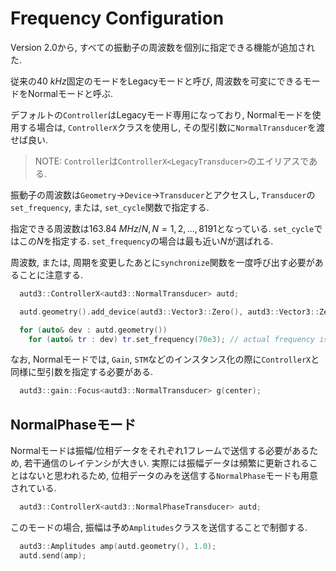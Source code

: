 # Frequency Configuration

Version 2.0から, すべての振動子の周波数を個別に指定できる機能が追加された.

従来の$\SI{40}{kHz}$固定のモードをLegacyモードと呼び, 周波数を可変にできるモードをNormalモードと呼ぶ.

デフォルトの`Controller`はLegacyモード専用になっており, Normalモードを使用する場合は, `ControllerX`クラスを使用し, その型引数に`NormalTransducer`を渡せば良い.

> NOTE: `Controller`は`ControllerX<LegacyTransducer>`のエイリアスである.

振動子の周波数は`Geometry`→`Device`→`Transducer`とアクセスし, `Transducer`の`set_frequency`, または, `set_cycle`関数で指定する.

指定できる周波数は$\SI{163.84}{MHz}/N, N=1,2,...,8191$となっている.
`set_cycle`ではこの$N$を指定する. 
`set_frequency`の場合は最も近い$N$が選ばれる.

周波数, または, 周期を変更したあとに`synchronize`関数を一度呼び出す必要があることに注意する.


```cpp
  autd3::ControllerX<autd3::NormalTransducer> autd;

  autd.geometry().add_device(autd3::Vector3::Zero(), autd3::Vector3::Zero());

  for (auto& dev : autd.geometry())
    for (auto& tr : dev) tr.set_frequency(70e3); // actual frequency is 163.84MHz/2341 ~ 69987
```

なお, Normalモードでは, `Gain`, `STM`などのインスタンス化の際に`ControllerX`と同様に型引数を指定する必要がある.

```cpp
  autd3::gain::Focus<autd3::NormalTransducer> g(center);
```

## NormalPhaseモード

Normalモードは振幅/位相データをそれぞれ1フレームで送信する必要があるため, 若干通信のレイテンシが大きい.
実際には振幅データは頻繁に更新されることはないと思われるため, 位相データのみを送信する`NormalPhase`モードも用意されている.

```cpp
  autd3::ControllerX<autd3::NormalPhaseTransducer> autd;
```

このモードの場合, 振幅は予め`Amplitudes`クラスを送信することで制御する.

```cpp
  autd3::Amplitudes amp(autd.geometry(), 1.0);
  autd.send(amp);
```
